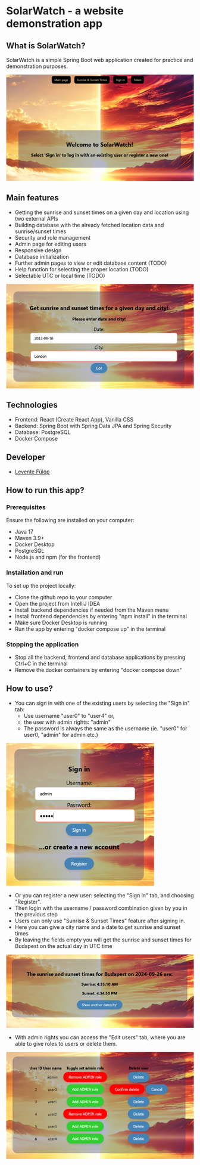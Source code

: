 # SolarWatch - a website demonstration app



## What is SolarWatch?

SolarWatch is a simple Spring Boot web application created for practice and demonstration purposes.

![SolarWatch_main.png](./images/SolarWatch_main.png)



## Main features

- Getting the sunrise and sunset times on a given day and location using two external APIs
- Building database with the already fetched location data and sunrise/sunset times
- Security and role management
- Admin page for editing users
- Responsive design
- Database initialization
- Further admin pages to view or edit database content (TODO)
- Help function for selecting the proper location (TODO)
- Selectable UTC or local time (TODO)

![Solarwatch_SRSS_form_70pc.png](./images/Solarwatch_SRSS_form_70pc.png)

## Technologies
- Frontend: React (Create React App), Vanilla CSS
- Backend: Spring Boot with Spring Data JPA and Spring Security
- Database: PostgreSQL
- Docker Compose

## Developer
- [Levente Fülöp](https://github.com/fulopl)

## How to run this app?

### Prerequisites
Ensure the following are installed on your computer:
- Java 17
- Maven 3.9+
- Docker Desktop
- PostgreSQL
- Node.js and npm (for the frontend)

### Installation and run
To set up the project locally:
- Clone the github repo to your computer 
- Open the project from IntelliJ IDEA
- Install backend dependencies if needed from the Maven menu
- Install frontend dependencies by entering "npm install" in the terminal
- Make sure Docker Desktop is running
- Run the app by entering "docker compose up" in the terminal

### Stopping the application
- Stop all the backend, frontend and database applications by pressing Ctrl+C in the terminal
- Remove the docker containers by entering "docker compose down"

## How to use?
- You can sign in with one of the existing users by selecting the "Sign in" tab:
  - Use username "user0" to "user4" or,
  - the user with admin rights: "admin"
  - The password is always the same as the username (ie. "user0" for user0, "admin" for admin etc.)

![SolarWatch_signin.png](./images/SolarWatch_signin_60pc.png)

- Or you can register a new user: selecting the "Sign in" tab, and choosing "Register".
- Then login with the username / password combination given by you in the previous step
- Users can only use "Sunrise & Sunset Times" feature after signing in.
- Here you can give a city name and a date to get sunrise and sunset times
- By leaving the fields empty you will get the sunrise and sunset times for Budapest on the actual day in UTC time

![Solarwatch_Budapest_times.png](./images/Solarwatch_Budapest_times_70pc.png)


- With admin rights you can access the "Edit users" tab, where you are able to give roles to users or delete them.

![Solarwatch_edit_users_67pc.png](./images/Solarwatch_edit_users_67pc.png)

